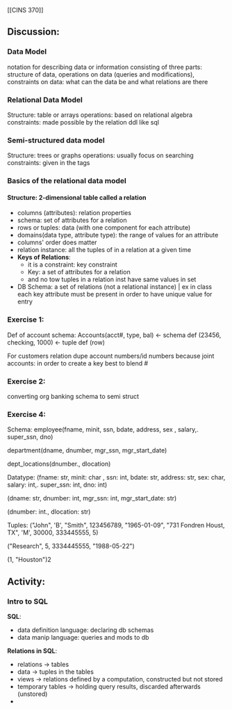 [[CINS 370]]

## Discussion:
### Data Model
notation for describing data or information consisting of three parts: structure of data, operations on data (queries and modifications), constraints on data: what can the data be and what relations are there

### Relational Data Model
Structure: table or arrays
operations: based on relational algebra
constraints:  made possible by the relation ddl like sql

### Semi-structured data model
Structure: trees or graphs
operations: usually focus on searching
constraints: given in the tags

### Basics of the relational data model
#### Structure: 2-dimensional table called a relation
* columns (attributes): relation properties
* schema: set of attributes for a relation
* rows or tuples: data (with one component for each attribute)
* domains(data type, attribute type): the range of values for an attribute
* columns' order does matter
* relation instance: all the tuples of in a relation at a given time
* **Keys of Relations**:
	* it is a constraint: key constraint
	* Key: a set of attributes for a relation 
	* and no tow tuples in a relation inst have same values in set
*  DB Schema: a set of relations (not a relational instance) | ex in class each key attribute must be present in order to have unique value for entry

### Exercise 1: 
Def of account schema: 
Accounts(acct#, type, bal) <- schema def
(23456, checking, 1000) <- tuple def (row)

For customers relation dupe account numbers/id numbers because joint accounts: in order to create a key best to blend # 

### Exercise 2: 
converting org banking schema to semi struct

<!---
<Accounts> 
	<acctNumber> 23456</acctNumber><type>savings</type>
	<balance>1000</balance>
</Accounts>
<Customers> 
	<firstName>robbie</firstName>
	 <lastName>banks </lastName> <idNo>901-222 </idNo>
	 <account>12345</account>
</Customers>
-->

### Exercise 4: 
Schema:
employee(fname, minit, ssn, bdate, address, sex , salary,. super_ssn, dno)

department(dname, dnumber, mgr_ssn, mgr_start_date)

dept_locations(dnumber., dlocation)

Datatype:
(fname: str, minit: char , ssn: int, bdate: str, address: str, sex: char, salary: int,. super_ssn: int, dno: int)

(dname: str, dnumber: int, mgr_ssn: int, mgr_start_date: str)

(dnumber: int., dlocation: str)

Tuples:
("John", 'B', "Smith", 123456789, "1965-01-09", "731 Fondren Houst, TX", 'M', 30000, 333445555, 5)

("Research", 5, 3334445555, "1988-05-22")

(1, "Houston")2

## Activity: 

### Intro to SQL
**SQL**: 
* data definition language: declaring db schemas
* data manip language: queries and mods to db

**Relations in SQL**:
* relations -> tables
* data -> tuples in the tables
* views -> relations defined by a computation, constructed but not stored
* temporary tables -> holding query results, discarded afterwards (unstored)
* 
